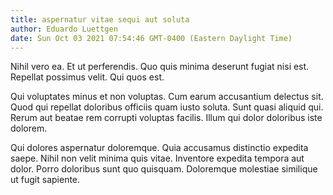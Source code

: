 ```yaml
---
title: aspernatur vitae sequi aut soluta
author: Eduardo Luettgen
date: Sun Oct 03 2021 07:54:46 GMT-0400 (Eastern Daylight Time)
---
```

Nihil vero ea. Et ut perferendis. Quo quis minima deserunt fugiat nisi est. Repellat possimus velit. Qui quos est.

 Qui voluptates minus et non voluptas. Cum earum accusantium delectus sit. Quod qui repellat doloribus officiis quam iusto soluta. Sunt quasi aliquid qui. Rerum aut beatae rem corrupti voluptas facilis. Illum qui dolor doloribus iste dolorem.

 Qui dolores aspernatur doloremque. Quia accusamus distinctio expedita saepe. Nihil non velit minima quis vitae. Inventore expedita tempora aut dolor. Porro doloribus sunt quo quisquam. Doloremque molestiae similique ut fugit sapiente.